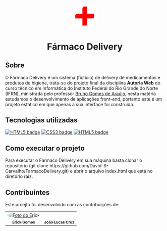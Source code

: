 <p align="center"><img src="images/logo/Logo_clear_V.png" alt="Logo do Fármaco Delivery" width="15%"></p>
<h1 align="center">Fármaco Delivery</h1>



<h2>Sobre</h2>
<p>
    O Fármaco Delivery é um sistema (fictício) de delivery de medicamentos e produtos de higiene, trata-se do projeto final da disciplina 
    <strong>Autoria Web</strong> do curso técnico em Informática do Instituto Federal do Rio Grande do Norte (IFRN), ministrada pelo professor
    <a href="https://github.com/brunogomesifrn">Bruno Gomes de Araújo</a>, nesta matéria estudamos o desenvolvimento de aplicações front-end, 
    portanto este é um projeto estático em que apenas a sua interface foi construída.
</p>

<h2> Tecnologias utilizadas </h2>
<p>
    <a href="https://developer.mozilla.org/pt-BR/docs/Web/Guide/HTML/HTML5"> <img src="https://img.shields.io/badge/HTML5-E34F26?style=for-the-badge&logo=html5&logoColor=white" alt="HTML5 badge"></a>
    <a href="https://developer.mozilla.org/pt-BR/docs/Web/CSS"> <img src="https://img.shields.io/badge/CSS3-1572B6?style=for-the-badge&logo=css3&logoColor=white" alt="CSS3 badge"></a>
    <a href="https://getbootstrap.com/"> <img src="https://img.shields.io/badge/Bootstrap-563D7C?style=for-the-badge&logo=bootstrap&logoColor=white" alt="HTML5 badge"></a>
</p>



<h2>Como executar o projeto</h2>
<p>
    Para executar o Fármaco Delivery em sua máquina basta clonar o repositório (git clone https://github.com/David-S-Carvalho/FarmacoDelivery.git) e abrir o arquivo index.html que     está no diretório raiz.
</p>



<h2>Contribuintes</h2>
<p> Este proejto foi desenvolvido com as contribuições de:</p>
<table>
  <tr>
    <td align="center"><a href="https://www.instagram.com/erickgomx/"><img style="border-radius: 50%;" src="https://avatars.githubusercontent.com/u/82111133?v=4s=400&u=0ba16a79456c2f250e7579cb388fa18c5c2d7d65&v=4" width="100px;" alt="Foto do Erick"/><br /><sub><b>Erick Gomes</b></sub></a><br /><a href="https://www.instagram.com/erickgomx/" title="Instagram do Erick"></a></td>
    <td align="center"><a href="https://www.instagram.com/jucashimself/"><img style="border-radius: 50%;" src="https://scontent.fnat5-1.fna.fbcdn.net/v/t1.6435-9/182337937_488560952488227_5215812163588944445_n.jpg?_nc_cat=104&ccb=1-3&_nc_sid=09cbfe&_nc_eui2=AeEKkFSuLV6oi_vh_iuzShzyRgmWgpKk0tJGCZaCkqTS0iwL_qSG1MFoN00C5tW2hkzLVZaFjEfnxYYRS8Jr_T6R&_nc_ohc=bjf2Cx5N3osAX-hy2ZK&_nc_ht=scontent.fnat5-1.fna&oh=7a6d3be3c339a7728f62ca2e1ca9a9c1&oe=60B976EB" width="100px;" alt=""/><br /><sub><b>João Lucas Cruz</b></sub></a><br /><a href="https://www.instagram.com/jucashimself/" title="Instagram do João Lucas"></a></td>
</table>
